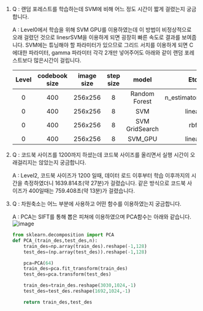1. Q : 랜덤 포레스트를 학습하는데 SVM에 비해 어느 정도 시간이 짧게 걸렸는지 궁금합니다.

   A : Level0에서 학습을 위해 SVM GPU를 이용하였는데 이 방법이 비정상적으로 오래 걸렸던 것으로 linesrSVM을 이용하게 되면 굉장히 빠른 속도로 결과를 보여줍니다. SVM에는 튜닝해야 할 파라미터가 있으므로 그리드 서치를 이용하게 되면 C에대한 파라미터, gamma 파라미터 각각 2개만 넣어주어도 아래와 같이 랜덤 포레스트보다 많은시간이 걸립니다. 
   
   | Level | codebook size | image size | step size  | model | Etc | time(s) |score | 
   |:--:|:--:|:--:|:--:|:--:|:--:|:--:|:--:|
   | 0 | 400 |  256x256 | 8 | Random Forest | n_estimators=1000 | 46.8 |0.39361 | 
   | 0 | 400 |  256x256 | 8 | SVM | linear |  9.0 |0.40602 |
   | 0 | 400 |  256x256 | 8 | SVM GridSearch| rbf | 128.2 |0.38120 |
   | 0 | 400 |  256x256 | 8 | SVM_GPU | linear |  333.5 |-- |
   
  
   
2. Q : 코드북 사이즈를 1200까지 하셨는데 코드북 사이즈를 올리면서 실행 시간이 오래걸리지는 않았는지 궁금합니다.

   A : Level2, 코드북 사이즈가 1200 일때, 데이터 로드 이후부터 학습 이후까지의 시간을 측정하였더니 1639.814초(약 27분)가 걸렸습니다.
   같은 방식으로 코드북 사이즈가 400일때는 759.408초(약 13분)가 걸렸습니다.
   
3. Q : 차원축소는 어느 부분에 사용하고 어떤 함수를 이용하였는지 궁금합니다.

   A :  PCA는 SIFT를 통해 뽑은 피쳐에 이용하였으며 PCA함수는 아래와 같습니다.
   ![image](https://user-images.githubusercontent.com/46476876/70971024-52616100-20e3-11ea-97e4-9d3a0bb357f3.png)
   ```python
   from sklearn.decomposition import PCA
   def PCA_(train_des,test_des,n):
       train_des=np.array(train_des).reshape(-1,128)
       test_des=(np.array(test_des)).reshape(-1,128)

       pca=PCA(64)
       train_des=pca.fit_transform(train_des)
       test_des=pca.transform(test_des)

       train_des=train_des.reshape(3030,1024,-1)
       test_des=test_des.reshape(1692,1024,-1)

       return train_des,test_des
   ```

